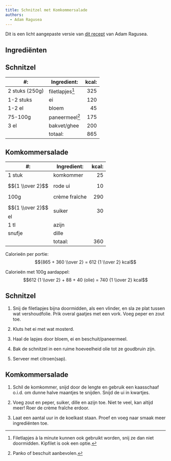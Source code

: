 ```yaml
---
title: Schnitzel met Komkommersalade
authors:
  - Adam Ragusea
---
```


Dit is een licht aangepaste versie van [dit recept](https://www.youtube.com/watch?v=4eGNy2E7CVs) van Adam Ragusea.

## Ingrediënten

## Schnitzel

| #:             | Ingredient:     | kcal: |
| -------------- | --------------- | ----: |
| 2 stuks (250g) | filetlapjes[^1] |   325 |
| 1-2 stuks      | ei              |   120 |
| 1-2 el         | bloem           |    45 |
| 75-100g        | paneermeel[^2]  |   175 |
| 3 el           | bakvet/ghee     |   200 |
|                | totaal:         |   865 |

[^1]: Filetlapjes à la minute kunnen ook gebruikt worden, snij ze dan niet doormidden. Kipfilet is ook een optie.
[^2]: Panko of beschuit aanbevolen.

## Komkommersalade

| #:                  | Ingredient:   | kcal: |
| ------------------- | ------------- | ----: |
| 1 stuk              | komkommer     |    25 |
| $${1 \\over 2}$$    | rode ui       |    10 |
| 100g                | crème fraîche |   290 |
| $${1 \\over 2}$$ el | suiker        |    30 |
| 1 tl                | azijn         |       |
| snufje              | dille         |       |
|                     | totaal:       |   360 |

Calorieën per portie: $${865 + 360 \\over 2} = 612 {1 \\over 2} kcal$$

Calorieën met 100g aardappel: $$612 {1 \\over 2} + 88 + 40 (olie) = 740 {1 \\over 2} kcal$$

## Schnitzel

1. Snij de filetlapjes bijna doormidden, als een vlinder, en sla ze plat tussen wat vershoudfolie. Prik overal gaatjes met een vork. Voeg peper en zout toe.

1. Kluts het ei met wat mosterd.

1. Haal de lapjes door bloem, ei en beschuit/paneermeel.

1. Bak de schnitzel in een ruime hoeveelheid olie tot ze goudbruin zijn.

1. Serveer met citroen(sap).

## Komkommersalade

1. Schil de komkommer, snijd door de lengte en gebruik een kaasschaaf o.i.d. om dunne halve maantjes te snijden. Snijd de ui in kwartjes.

1. Voeg zout en peper, suiker, dille en azijn toe. Niet te veel, kan altijd meer! Roer de crème fraîche erdoor.

1. Laat een aantal uur in de koelkast staan. Proef en voeg naar smaak meer ingrediënten toe.
